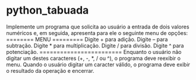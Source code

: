 # python_tabuada
Implemente um programa que solicita ao usuário a entrada de dois valores numéricos e, em seguida,  apresenta para ele o seguinte menu de opções:  ========  MENU  =========  Digite + para adição.  Digite – para subtração.  Digite * para multiplicação.  Digite / para divisão.  Digite ^ para potenciação.  ========================  Enquanto o usuário não digitar um destes caracteres (+, -, *, / ou ^), o programa deve reexibir o menu.  Quando o usuário digitar um caracter válido, o programa deve exibir o resultado da operação e encerrar.
